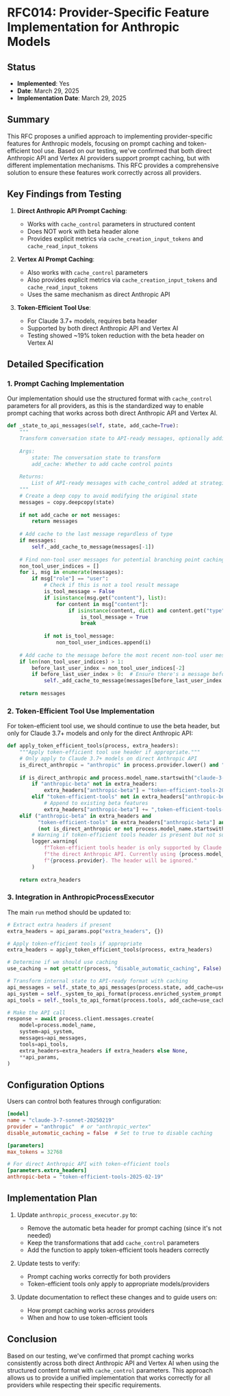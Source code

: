 # RFC014: Provider-Specific Feature Implementation for Anthropic Models

## Status
- **Implemented**: Yes
- **Date**: March 29, 2025
- **Implementation Date**: March 29, 2025

## Summary

This RFC proposes a unified approach to implementing provider-specific features for Anthropic models, focusing on prompt caching and token-efficient tool use. Based on our testing, we've confirmed that both direct Anthropic API and Vertex AI providers support prompt caching, but with different implementation mechanisms. This RFC provides a comprehensive solution to ensure these features work correctly across all providers.

## Key Findings from Testing

1. **Direct Anthropic API Prompt Caching**:
   - Works with `cache_control` parameters in structured content
   - Does NOT work with beta header alone
   - Provides explicit metrics via `cache_creation_input_tokens` and `cache_read_input_tokens`

2. **Vertex AI Prompt Caching**:
   - Also works with `cache_control` parameters
   - Also provides explicit metrics via `cache_creation_input_tokens` and `cache_read_input_tokens`
   - Uses the same mechanism as direct Anthropic API

3. **Token-Efficient Tool Use**:
   - For Claude 3.7+ models, requires beta header
   - Supported by both direct Anthropic API and Vertex AI
   - Testing showed ~19% token reduction with the beta header on Vertex AI

## Detailed Specification

### 1. Prompt Caching Implementation

Our implementation should use the structured format with `cache_control` parameters for all providers, as this is the standardized way to enable prompt caching that works across both direct Anthropic API and Vertex AI.

```python
def _state_to_api_messages(self, state, add_cache=True):
    """
    Transform conversation state to API-ready messages, optionally adding cache control points.
    
    Args:
        state: The conversation state to transform
        add_cache: Whether to add cache control points
    
    Returns:
        List of API-ready messages with cache_control added at strategic points
    """
    # Create a deep copy to avoid modifying the original state
    messages = copy.deepcopy(state)
    
    if not add_cache or not messages:
        return messages
    
    # Add cache to the last message regardless of type
    if messages:
        self._add_cache_to_message(messages[-1])
    
    # Find non-tool user messages for potential branching point caching
    non_tool_user_indices = []
    for i, msg in enumerate(messages):
        if msg["role"] == "user":
            # Check if this is not a tool result message
            is_tool_message = False
            if isinstance(msg.get("content"), list):
                for content in msg["content"]:
                    if isinstance(content, dict) and content.get("type") == "tool_result":
                        is_tool_message = True
                        break
            
            if not is_tool_message:
                non_tool_user_indices.append(i)
    
    # Add cache to the message before the most recent non-tool user message (branching point)
    if len(non_tool_user_indices) > 1:
        before_last_user_index = non_tool_user_indices[-2]
        if before_last_user_index > 0:  # Ensure there's a message before this one
            self._add_cache_to_message(messages[before_last_user_index - 1])
    
    return messages
```

### 2. Token-Efficient Tool Use Implementation

For token-efficient tool use, we should continue to use the beta header, but only for Claude 3.7+ models and only for the direct Anthropic API:

```python
def apply_token_efficient_tools(process, extra_headers):
    """Apply token-efficient tool use header if appropriate."""
    # Only apply to Claude 3.7+ models on direct Anthropic API
    is_direct_anthropic = "anthropic" in process.provider.lower() and "vertex" not in process.provider.lower()
    
    if is_direct_anthropic and process.model_name.startswith("claude-3-7"):
        if "anthropic-beta" not in extra_headers:
            extra_headers["anthropic-beta"] = "token-efficient-tools-2025-02-19"
        elif "token-efficient-tools" not in extra_headers["anthropic-beta"]:
            # Append to existing beta features
            extra_headers["anthropic-beta"] += ",token-efficient-tools-2025-02-19"
    elif ("anthropic-beta" in extra_headers and 
          "token-efficient-tools" in extra_headers["anthropic-beta"] and
          (not is_direct_anthropic or not process.model_name.startswith("claude-3-7"))):
        # Warning if token-efficient tools header is present but not supported
        logger.warning(
            f"Token-efficient tools header is only supported by Claude 3.7 models on "
            f"the direct Anthropic API. Currently using {process.model_name} on "
            f"{process.provider}. The header will be ignored."
        )
    
    return extra_headers
```

### 3. Integration in AnthropicProcessExecutor

The main `run` method should be updated to:

```python
# Extract extra headers if present
extra_headers = api_params.pop("extra_headers", {})

# Apply token-efficient tools if appropriate
extra_headers = apply_token_efficient_tools(process, extra_headers)

# Determine if we should use caching
use_caching = not getattr(process, "disable_automatic_caching", False)

# Transform internal state to API-ready format with caching
api_messages = self._state_to_api_messages(process.state, add_cache=use_caching)
api_system = self._system_to_api_format(process.enriched_system_prompt, add_cache=use_caching)
api_tools = self._tools_to_api_format(process.tools, add_cache=use_caching)

# Make the API call
response = await process.client.messages.create(
    model=process.model_name,
    system=api_system,
    messages=api_messages,
    tools=api_tools,
    extra_headers=extra_headers if extra_headers else None,
    **api_params,
)
```

## Configuration Options

Users can control both features through configuration:

```toml
[model]
name = "claude-3-7-sonnet-20250219"
provider = "anthropic"  # or "anthropic_vertex"
disable_automatic_caching = false  # Set to true to disable caching

[parameters]
max_tokens = 32768

# For direct Anthropic API with token-efficient tools
[parameters.extra_headers]
anthropic-beta = "token-efficient-tools-2025-02-19"
```

## Implementation Plan

1. Update `anthropic_process_executor.py` to:
   - Remove the automatic beta header for prompt caching (since it's not needed)
   - Keep the transformations that add `cache_control` parameters
   - Add the function to apply token-efficient tools headers correctly

2. Update tests to verify:
   - Prompt caching works correctly for both providers
   - Token-efficient tools only apply to appropriate models/providers

3. Update documentation to reflect these changes and to guide users on:
   - How prompt caching works across providers
   - When and how to use token-efficient tools

## Conclusion

Based on our testing, we've confirmed that prompt caching works consistently across both direct Anthropic API and Vertex AI when using the structured content format with `cache_control` parameters. This approach allows us to provide a unified implementation that works correctly for all providers while respecting their specific requirements.